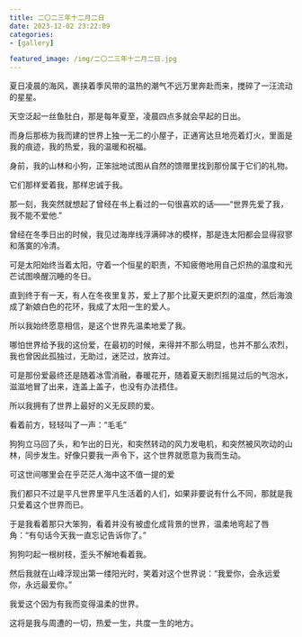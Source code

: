 ```yaml
---
title: 二〇二三年十二月二日
date: 2023-12-02 23:22:09
categories:
- [gallery]

featured_image: /img/二〇二三年十二月二日.jpg
---
```


夏日凌晨的海风，裹挟着季风带的温热的潮气不远万里奔赴而来，搅碎了一汪流动的星星。

天空泛起一丝鱼肚白，那是每年夏至，凌晨四点多就会早起的日出。

而身后那栋为我而建的世界上独一无二的小屋子，正通宵达旦地亮着灯火，里面是我的痕迹，我的热爱，我的温暖和祝福。

身前，我的山林和小狗，正笨拙地试图从自然的馈赠里找到那份属于它们的礼物。

它们那样爱着我，那样忠诚于我。

那一刻，我突然就想起了曾经在书上看过的一句很喜欢的话——“世界先爱了我，我不能不爱他.”

曾经在冬季日出的时候，我见过海岸线浮满碎冰的模样，那是连太阳都会显得寂寥和落寞的冷清。

可是太阳始终当着太阳，守着一个恒星的职责，不知疲倦地用自己炽热的温度和光芒试图唤醒沉睡的冬日。

直到终于有一天，有人在冬夜里复苏，爱上了那个比夏天更炽烈的温度，然后海浪成了新娘白色的花环，我成了太阳一生的爱人。

所以我始终愿意相信，是这个世界先温柔地爱了我。

哪怕世界给予我的这份爱，在最初的时候，来得并不那么明显，也并不那么浓烈，我也曾因此孤独过，无助过，迷茫过，放弃过。

可是那份爱最终还是随着冰雪消融，春暖花开，随着夏天剧烈摇晃过后的气泡水，滋滋地冒了出来，连盖上盖子，也没有办法捂住。

所以我拥有了世界上最好的义无反顾的爱。

看着前方，轻轻叫了一声：“毛毛”

狗狗立马回了头，和乍出的日光，和突然转动的风力发电机，和突然被风吹动的山林，同步发生。好像只要我一声令下，这个世界就愿意为我而生动。

可这世间哪里会在乎茫茫人海中这不值一提的爱

我们都只不过是平凡世界里平凡生活着的人们，如果非要说有什么不同，那就是我只爱着这个世界而已。

于是我看着那只大笨狗，看着并没有被虚化成背景的世界，温柔地弯起了唇角：“有句话今天我一直忘记告诉你了。”

狗狗叼起一根树枝，歪头不解地看着我。

然后我就在山峰浮现出第一缕阳光时，笑着对这个世界说：“我爱你，会永远爱你，永远最爱你。”

我爱这个因为有我而变得温柔的世界。

这将是我与周遭的一切，热爱一生，共度一生的地方。